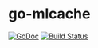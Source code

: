# go-mlcache

[![GoDoc](https://godoc.org/github.com/hongliang5316/go-mlcache?status.svg)](https://godoc.org/github.com/hongliang5316/go-mlcache)
[![Build Status](https://travis-ci.org/hongliang5316/go-mlcache.svg?branch=master)](https://travis-ci.org/hongliang5316/go-mlcache)
